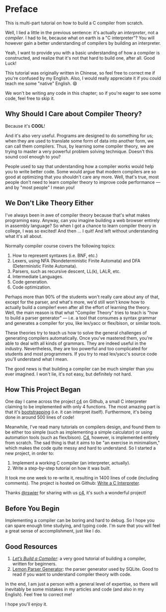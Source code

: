 # Preface

This is multi-part tutorial on how to build a C compiler from scratch.

Well, I lied a little in the previous sentence: it's actually an _interpreter_,
not a _compiler_. I had to lie, because what on earth is a "C interpreter"?
You will however gain a better understanding of compilers by building an
interpreter.

Yeah, I want to provide you with a basic understanding of how a compiler is
constructed, and realize that it's not that hard to build one, after all.
Good Luck!

This tutorial was originally written in Chinese, so feel free to correct me if
you're confused by my English. Also, I would really appreciate it if you could
teach me some "native" English. :smile:

We won't be writing any code in this chapter; so if you're eager to see some code, feel free to skip it.


## Why Should I Care about Compiler Theory?

Because it's **COOL**!

And it's also very useful. Programs are designed to do something for us; when
they are used to translate some form of data into another form, we can call
them compilers. Thus, by learning some compiler theory, we are trying to
master a very powerful problem solving technique. Doesn't this sound cool
enough to you?

People used to say that understanding how a compiler works would help you to
write better code. Some would argue that modern compilers are so good at
optimizing that you shouldn't care any more. Well, that's true, most people
don't need to learn compiler theory to improve code performance — and by "most
people" I mean _you_!


## We Don't Like Theory Either

I've always been in awe of compiler theory because that's what makes programing
easy. Anyway, can you imagine building a web browser entirely in assembly
language? So when I got a chance to learn compiler theory in college, I was so
excited! And then ... I quit! And left without understanding what it's all
about.

Normally compiler course covers the following topics:

1. How to represent syntaxes (i.e. BNF, etc.)
2. Lexers, using NFA (Nondeterministic Finite Automata) and
   DFA (Deterministic Finite Automata).
3. Parsers, such as recursive descent, LL(k), LALR, etc.
4. Intermediate Languages.
5. Code generation.
6. Code optimization.

Perhaps more than 90% of the students won't really care about any of that,
except for the parser, and what's more, we'd still won't know how to actually
build a compiler! even after all the effort of learning the theory. Well, the
main reason is that what "Compiler Theory" tries to teach is "how to build a
parser generator" — i.e. a tool that consumes a syntax grammar and generates a
compiler for you, like lex/yacc or flex/bison, or similar tools.

These theories try to teach us how to solve the general challenges of
generating compilers automatically. Once you've mastered them, you're able to
deal with all kinds of grammars. They are indeed useful in the industry.
Nevertheless, they are too powerful and too complicated for students and most
programmers. If you try to read lex/yacc's source code you'll understand what
I mean.

The good news is that building a compiler can be much simpler than you ever
imagined. I won't lie, it's not easy, but definitely not hard.


## How This Project Began

One day I came across the project [c4] on Github, a small C interpreter
claiming to be implemented with only 4 functions. The most amazing part is
that it's [bootstrapping]  (i.e. it can interpret itself). Furthermore, it's
being done in around 500 lines of code!

Meanwhile, I've read many tutorials on compilers design, and found them to be
either too simple (such as implementing a simple calculator) or using
automation tools (such as flex/bison). [C4], however, is implemented entirely
from scratch. The sad thing is that it aims to be "an exercise in minimalism,"
which makes the code quite messy and hard to understand. So I started a new
project, in order to:

1. Implement a working C compiler (an interpreter, actually).
2. Write a step-by-step tutorial on how it was built.

It took me one week to re-write it, resulting in 1400 lines of code (including
comments). The project is hosted on Github: [Write a C Interpreter].

Thanks [@rswier] for sharing with us [c4], it's such a wonderful project!


## Before You Begin

Implementing a compiler can be boring and hard to debug. So I hope you can
spare enough time studying, and typing code. I'm sure that you will feel a
great sense of accomplishment, just like I do.


## Good Resources

1. _[Let’s Build a Compiler]_: a very good tutorial of building a compiler,
    written for beginners.
2. [Lemon Parser Generator]: the parser generator used by SQLite.
   Good to read if you want to understand compiler theory with code.

In the end, I am just a person with a general level of expertise, so there
will inevitably be some mistakes in my articles and code (and also in my
English). Feel free to correct me!

I hope you'll enjoy it.

<!-----------------------------------------------------------------------------
                               REFERENCE LINKS
------------------------------------------------------------------------------>

[@rswier]: https://github.com/rswier "Visit @rswier's GitHub profile"
[bootstrapping]: https://en.wikipedia.org/wiki/Bootstrapping_(compilers) "Wikipedia » Bootstrapping (compilers)"
[c4]: https://github.com/rswier/c4 "Visit the c4 repository on GitHub"
[Lemon Parser Generator]: http://www.hwaci.com/sw/lemon/ "Visit Lemon homepage"
[Let’s Build a Compiler]: http://compilers.iecc.com/crenshaw/ "15-part tutorial series, by Jack Crenshaw"
[Write a C Interpreter]: https://github.com/lotabout/write-a-C-interpreter "Visit the 'Write a C Interpreter' repository on GitHub"
